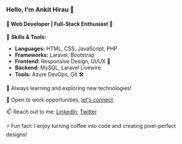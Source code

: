 ### Hello, I'm Ankit Hirau 👋

#### 🌟 Web Developer | Full-Stack Enthusiast 🚀

🔧 **Skills & Tools:**
- **Languages:** HTML, CSS, JavaScript, PHP
- **Frameworks:** Laravel, Bootstrap
- **Frontend:** Responsive Design, UI/UX 🎨
- **Backend:** MySQL, Laravel Livewire
- **Tools:** Azure DevOps, Git 🛠️

🌱 Always learning and exploring new technologies!

💼 Open to work opportunities, [let's connect](mailto:youremail@example.com).

📫 Reach out to me: [LinkedIn](https://www.linkedin.com/in/ankit-hirau-a7b506202/), [Twitter](@HiraJabi73628)

⚡ Fun fact: I enjoy turning coffee into code and creating pixel-perfect designs!

